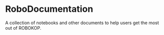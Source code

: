 # RoboDocumentation

A collection of notebooks and other documents to help users get the most out of ROBOKOP.
